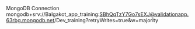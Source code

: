 MongoDB Connection 
mongodb+srv://Balgakot_app_training:SBhQqTzY7Go7sEXJ@validationapp.63rbg.mongodb.net/Dev_training?retryWrites=true&w=majority
